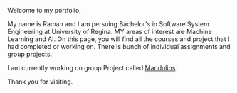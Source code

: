 Welcome to my portfolio,

My name is Raman and I am persuing Bachelor's in Software System Engineering at University of Regina.
MY areas of interest are Machine Learning and AI. On this page, you will find all the courses and
project that I had completed or working on. There is bunch of individual assignments and group projects.

I am currently working on group Project called [Mandolins](https://github.com/mandolins-uregina/rmo-website).

Thank you for visiting.

